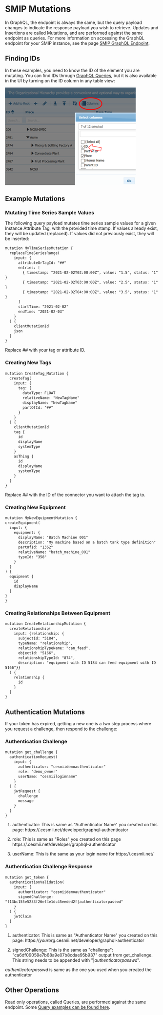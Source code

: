 # SMIP Mutations

In GraphQL, the endpoint is always the same, but the query payload changes to indicate the response payload you wish to retrieve. Updates and Insertions are called Mutations, and are performed against the same endpoint as queries. For more information on accessing the GraphQL endpoint for your SMIP instance, see the page [SMIP GraphQL Endpoint](smip-graphql.md).

## Finding IDs

In these examples, you need to know the ID of the element you are mutating. You can find IDs through [GraphQL Queries](queries.md), but it is also available in the UI by turning on the ID column in any table view:

![ID Column](images/idcolumn.png)


## Example Mutations

### Mutating Time Series Sample Values

The following query payload mutates time series sample values for a given Instance Attribute Tag, with the provided time stamp. If values already exist, they will be updated (replaced). If values did not previously exist, they will be inserted:

```
mutation MyTimeSeriesMutation {
  replaceTimeSeriesRange(
    input: {
      attributeOrTagId: "##"
      entries: [
        { timestamp: "2021-02-02T02:00:00Z", value: "1.5", status: "1" }
        { timestamp: "2021-02-02T03:00:00Z", value: "2.5", status: "1" }
        { timestamp: "2021-02-02T04:00:00Z", value: "3.5", status: "1" }
      ]
      startTime: "2021-02-02"
      endTime: "2021-02-03"
    }
  ) {
    clientMutationId
    json
  }
}
```

Replace ## with your tag or attribute ID.

### Creating New Tags

```
mutation CreateTag_Mutation {
  createTag(
    input: {
      tag: {
        dataType: FLOAT
        relativeName: "NewTagName"
        displayName: "NewTagName"
        partOfId: "##"
      }
    }
  ) {
    clientMutationId
    tag {
      id
      displayName
      systemType
    }
    asThing {
      id
      displayName
      systemType
    }
  }
}
```

Replace ## with the ID of the connector you want to attach the tag to.

### Creating New Equipment
  
  ```
  mutation MyNewEquipmentMutation {
  createEquipment(
    input: {
      equipment: {
        displayName: "Batch Machine 001"
        description: "My machine based on a batch tank type definition"
        partOfId: "1362"
        relativeName: "batch_machine_001"
        typeId: "358"
      }
    }
  ) {
    equipment {
      id
      displayName
    }
  }
}
```
### Creating Relationships Between Equipment

```
mutation CreateRelationshipMutation {
  createRelationship(
    input: {relationship: {
      subjectId: "5184", 
      typeName: "relationship", 
      relationshipTypeName: "can_feed", 
      objectId: "5166", 
      relationshipTypeId: "874",
      description: "equipment with ID 5184 can feed equipment with ID 5166"}}
  ) {
    relationship {
      id
    }
  }
}
```

## <a name="authentication">Authentication Mutations</a>

If your token has expired, getting a new one is a two step process where you request a challenge, then respond to the challenge:

### Authentication Challenge

```
mutation get_challenge {
  authenticationRequest(
    input: {
      authenticator: "cesmiidemoauthenticator"
      role: "demo_owner"
      userName: "cesmiiloginname"
    }
  ) {
    jwtRequest {
      challenge
      message
    }
  }
}
```

1. authenticator: This is same as "Authenticator Name" you created on this page: https://<yourinstance>.cesmii.net/developer/graphql-authenticator

2. role: This is same as "Roles" you created on this page https://<yourinstance>.cesmii.net/developer/graphql-authenticator

3. userName:  This is the same as your login name for https://<yourinstance>.cesmii.net/


### Authentication Challenge Response

```
mutation get_token {
  authenticationValidation(
    input: {
      authenticator: "cesmiidemoauthenticator"
      signedChallenge: "f13bc155e5233f26ef4e1dc45eeded2f|authenticatorpasswd"
    }
  ) {
    jwtClaim
  }
}
```

1. authenticator: This is same as "Authenticator Name" you created on this page: https://_yourorg_.cesmii.net/developer/graphql-authenticator

2. signedChallenge: This is the same as "challenge": "ca6df09059e7b68a9e07b8cdae95b937" output from get_challenge.  This string needs to be appended with "|_authenticatorpasswd_".  

_authenticatorpasswd_ is same as the one you used when you created the authenticator 

## Other Operations

Read only operations, called Queries, are performed against the same endpoint. Some  [Query examples can be found here](queries.md).
